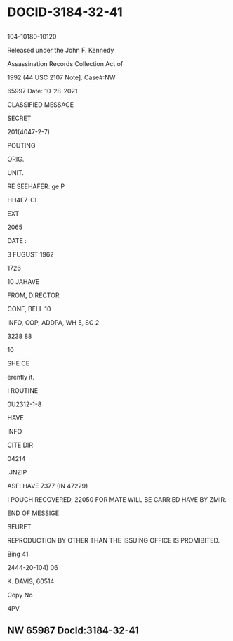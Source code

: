 # DOCID-3184-32-41

##
104-10180-10120

Released under the John F. Kennedy

Assassination Records Collection Act of

1992 (44 USC 2107 Note]. Case#:NW

65997 Date: 10-28-2021

CLASSIFIED MESSAGE

SECRET

201(4047-2-7)

POUTING

ORIG.

UNIT.

RE SEEHAFER: ge P

HH4F7-CI

EXT

2065

DATE :

3 FUGUST 1962

1726

10 JAHAVE

FROM, DIRECTOR

CONF, BELL 10

INFO, COP, ADDPA, WH 5, SC 2

3238 88

10

SHE CE

erently it.

I ROUTINE

0U2312-1-8

HAVE

INFO

CITE DIR

04214

.JNZIP

ASF: HAVE 7377 (IN 47229)

I POUCH RECOVERED, 22050 FOR MATE WILL BE CARRIED HAVE BY ZMIR.

END OF MESSIGE

SEURET

REPRODUCTION BY OTHER THAN THE ISSUING OFFICE IS PROMIBITED.

Bing 41

2444-20-104) 06

K. DAVIS, 60514

Copy No

4PV

NW 65987 Docld:3184-32-41
---

